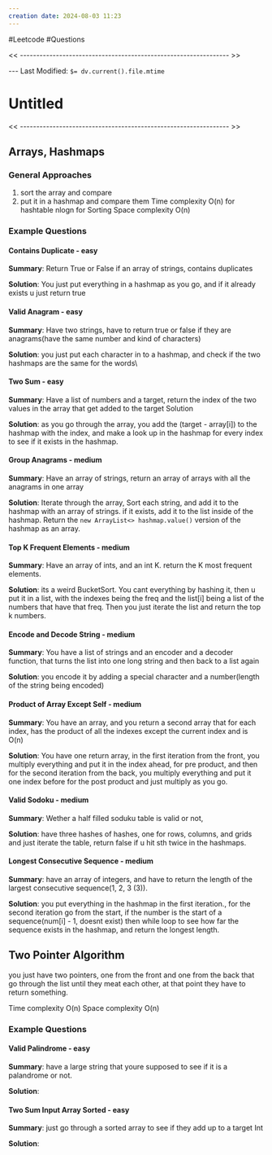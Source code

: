 ```yaml
---
creation date: 2024-08-03 11:23
---
```

#Leetcode #Questions

<< ---------------------------------------------------------------- >>

 --- Last Modified: `$= dv.current().file.mtime`

# Untitled

<< ---------------------------------------------------------------- >>

## Arrays, Hashmaps
### General Approaches
1. sort the array and compare
2. put it in a hashmap and compare them 
Time complexity O(n) for hashtable nlogn for Sorting
Space complexity O(n)
### Example Questions

#### Contains Duplicate - easy
**Summary**: 
Return True or False if an array of strings, contains duplicates

**Solution**: 
You just put everything in a hashmap as you go, and if it already exists u just return true

#### Valid Anagram - easy
**Summary**: 
Have two strings, have to return true or false if they are anagrams(have the same number and kind of characters)

**Solution**: 
you just put each character in to a hashmap, and check if the two hashmaps are the same for the words\

#### Two Sum - easy
**Summary**: 
Have a list of numbers and a target, return the index of the two values in the array that get added to the target
Solution

**Solution**: 
as you go through the array, you add the (target - array[i]) to the hashmap with the index, and make a look up in the hashmap for every index to see if it exists in the hashmap.

#### Group Anagrams - medium
**Summary**: 
Have an array of strings, return an array of arrays with all the anagrams in one array

**Solution**: 
Iterate through the array, Sort each string, and add it to the hashmap with an array of strings. if it exists, add it to the list inside of the hashmap. Return the `new ArrayList<> hashmap.value()` version of the hashmap as an array.

#### Top K Frequent Elements - medium
**Summary**: 
Have an array of ints, and an int K. return the K most frequent elements.

**Solution**: 
its a weird BucketSort. You cant everything by hashing it, then u put it in a list, with the indexes being the freq and the list[i] being a list of the numbers that have that freq. Then you just iterate the list and return the top k numbers.

#### Encode and Decode String - medium
**Summary**: 
You have a list of strings and an encoder and a decoder function, that turns the list into one long string and then back to a list again

**Solution**: 
you encode it by adding a special character and a number(length of the string being encoded)

#### Product of Array Except Self - medium
**Summary**: 
You have an array, and you return a second array that for each index, has the product of all the indexes except the current index and is O(n)

**Solution**:
You have one return array, in the first iteration from the front, you multiply everything and put it in the index ahead, for pre product, and then for the second iteration from the back, you multiply everything and put it one index before for the post product and just multiply as you go.

#### Valid Sodoku - medium
**Summary**: 
Wether a half filled soduku table is valid or not, 

**Solution**:
have three hashes of hashes, one for rows, columns, and grids and just iterate the table, return false if u hit sth twice in the hashmaps. 

#### Longest Consecutive Sequence - medium
**Summary**:
have an array of integers, and have to return the length of the largest consecutive sequence(1, 2, 3 (3)).

**Solution**:
you put everything in the hashmap in the first iteration., for the second iteration go from the start, if the number is the start of a sequence(num[i] - 1, doesnt exist) then while loop to see how far the sequence exists in the hashmap, and return the longest length.


## Two Pointer Algorithm
you just have two pointers, one from the front and one from the back that go through the list until they meat each other, at that point they have to return something.

Time complexity O(n)
Space complexity O(n)
### Example Questions

#### Valid Palindrome - easy
**Summary**: 
have a large string that youre supposed to see if it is a palandrome or not.

**Solution**:

#### Two Sum Input Array Sorted - easy
**Summary**: 
just go through a sorted array to see if they add up to a target Int

**Solution**:



